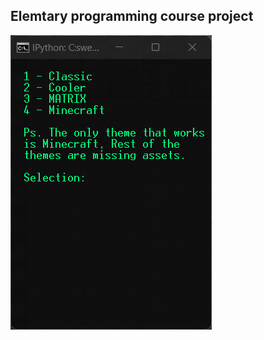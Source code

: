 ## Elemtary programming course project 


![alt_text](https://raw.githubusercontent.com/Jan-Aarela/Minesweeper-.py/refs/heads/main/Screenshots/Theme%20selector.png) 
